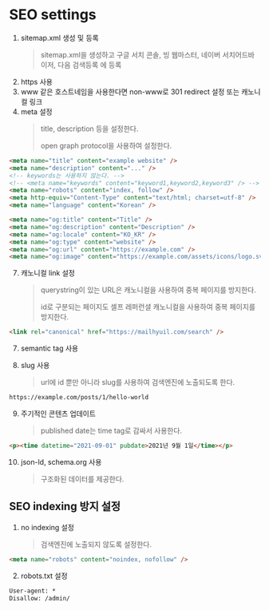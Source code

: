 # SEO settings

1. sitemap.xml 생성 및 등록
   > sitemap.xml을 생성하고 구글 서치 콘솔, 빙 웹마스터, 네이버 서치어드바이저, 다음 검색등록 에 등록
2. https 사용
3. www 같은 호스트네임을 사용한다면 non-www로 301 redirect 설정 또는 캐노니컬 링크
4. meta 설정
   > title, description 등을 설정한다.
   >
   > open graph protocol을 사용하여 설정한다.

```html
<meta name="title" content="example website" />
<meta name="description" content="..." />
<!-- keywords는 사용하지 않는다. -->
<!-- <meta name="keywords" content="keyword1,keyword2,keyword3" /> -->
<meta name="robots" content="index, follow" />
<meta http-equiv="Content-Type" content="text/html; charset=utf-8" />
<meta name="language" content="Korean" />

<meta name="og:title" content="Title" />
<meta name="og:description" content="Description" />
<meta name="og:locale" content="KO_KR" />
<meta name="og:type" content="website" />
<meta name="og:url" content="https://example.com" />
<meta name="og:image" content="https://example.com/assets/icons/logo.svg" />
```

7. 캐노니컬 link 설정
   > querystring이 있는 URL은 캐노니컬을 사용하여 중복 페이지를 방지한다.
   >
   > id로 구분되는 페이지도 셀프 레퍼런셜 캐노니컬을 사용하여 중복 페이지를 방지한다.

```html
<link rel="canonical" href="https://mailhyuil.com/search" />
```

7. semantic tag 사용

8. slug 사용
   > url에 id 뿐만 아니라 slug를 사용하여 검색엔진에 노출되도록 한다.

```txt
https://example.com/posts/1/hello-world
```

9. 주기적인 콘텐츠 업데이트
   > published date는 time tag로 감싸서 사용한다.

```html
<p><time datetime="2021-09-01" pubdate>2021년 9월 1일</time></p>
```

10. json-ld, schema.org 사용
    > 구조화된 데이터를 제공한다.

## SEO indexing 방지 설정

1. no indexing 설정
   > 검색엔진에 노출되지 않도록 설정한다.

```html
<meta name="robots" content="noindex, nofollow" />
```

2. robots.txt 설정

```txt
User-agent: *
Disallow: /admin/
```
